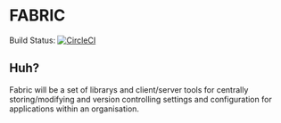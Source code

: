 # FABRIC

Build Status:  [![CircleCI](https://circleci.com/gh/lexwebb/Fabric/tree/dev.svg?style=svg)](https://circleci.com/gh/lexwebb/Fabric/tree/dev)

## Huh?
Fabric will be a set of librarys and client/server tools for centrally storing/modifying and version controlling settings and configuration for applications within an organisation.